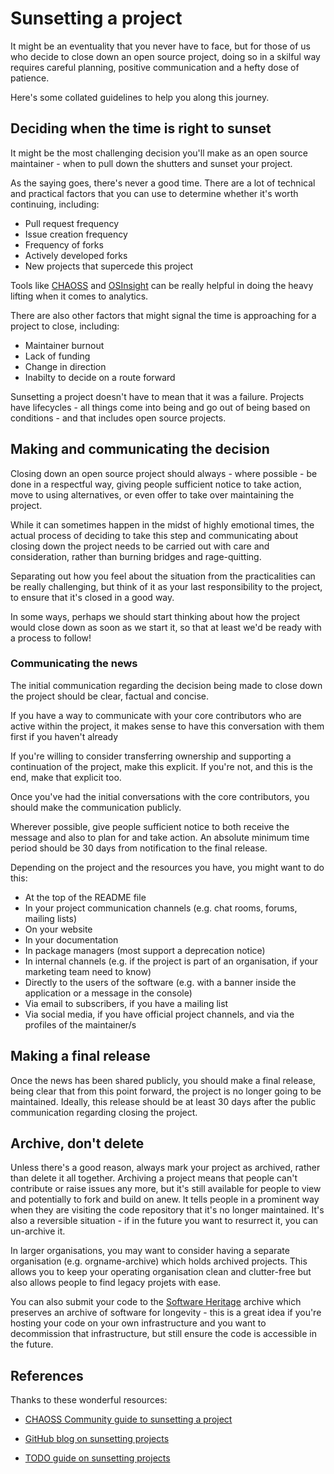 # Sunsetting a project

It might be an eventuality that you never have to face, but for those of us who decide to close down an open source project, doing so in a skilful way requires careful planning, positive communication and a hefty dose of patience.

Here's some collated guidelines to help you along this journey.

## Deciding when the time is right to sunset

It might be the most challenging decision you'll make as an open source maintainer - when to pull down the shutters and sunset your project.

As the saying goes, there's never a good time. There are a lot of technical and practical factors that you can use to determine whether it's worth continuing, including:

- Pull request frequency
- Issue creation frequency
- Frequency of forks
- Actively developed forks
- New projects that supercede this project

Tools like [CHAOSS](https://chaoss.community/) and [OSInsight](https://ossinsight.io) can be really helpful in doing the heavy lifting when it comes to analytics.

There are also other factors that might signal the time is approaching for a project to close, including:

- Maintainer burnout
- Lack of funding
- Change in direction
- Inabilty to decide on a route forward

Sunsetting a project doesn't have to mean that it was a failure. Projects have lifecycles - all things come into being and go out of being based on conditions - and that includes open source projects.

## Making and communicating the decision

Closing down an open source project should always - where possible - be done in a respectful way, giving people sufficient notice to take action, move to using alternatives, or even offer to take over maintaining the project.

While it can sometimes happen in the midst of highly emotional times, the actual process of deciding to take this step and communicating about closing down the project needs to be carried out with care and consideration, rather than burning bridges and rage-quitting. 

Separating out how you feel about the situation from the practicalities can be really challenging, but think of it as your last responsibility to the project, to ensure that it's closed in a good way.

In some ways, perhaps we should start thinking about how the project would close down as soon as we start it, so that at least we'd be ready with a process to follow!

### Communicating the news

The initial communication regarding the decision being made to close down the project should be clear, factual and concise.

If you have a way to communicate with your core contributors who are active within the project, it makes sense to have this conversation with them first if you haven't already 

If you're willing to consider transferring ownership and supporting a continuation of the project, make this explicit. If you're not, and this is the end, make that explicit too.

Once you've had the initial conversations with the core contributors, you should make the communication publicly.

Wherever possible, give people sufficient notice to both receive the message and also to plan for and take action. An absolute minimum time period should be 30 days from notification to the final release.

 Depending on the project and the resources you have, you might want to do this:

- At the top of the README file
- In your project communication channels (e.g. chat rooms, forums, mailing lists)
- On your website
- In your documentation
- In package managers (most support a deprecation notice)
- In internal channels (e.g. if the project is part of an organisation, if your marketing team need to know)
- Directly to the users of the software (e.g. with a banner inside the application or a message in the console)
- Via email to subscribers, if you have a mailing list
- Via social media, if you have official project channels, and via the profiles of the maintainer/s

## Making a final release

Once the news has been shared publicly, you should make a final release, being clear that from this point forward, the project is no longer going to be maintained. Ideally, this release should be at least 30 days after the public communication regarding closing the project.

## Archive, don't delete

Unless there's a good reason, always mark your project as archived, rather than delete it all together. Archiving a project means that people can't contribute or raise issues any more, but it's still available for people to view and potentially to fork and build on anew. It tells people in a prominent way when they are visiting the code repository that it's no longer maintained. It's also a reversible situation - if in the future you want to resurrect it, you can un-archive it.

In larger organisations, you may want to consider having a separate organisation (e.g. orgname-archive) which holds archived projects. This allows you to keep your operating organisation clean and clutter-free but also allows people to find legacy projets with ease.

You can also submit your code to the [Software Heritage](https://www.softwareheritage.org/) archive which preserves an archive of software for longevity - this is a great idea if you're hosting your code on your own infrastructure and you want to decommission that infrastructure, but still ensure the code is accessible in the future.

## References

Thanks to these wonderful resources:

- [CHAOSS Community guide to sunsetting a project](https://chaoss.community/practitioner-guide-sunset)

- [GitHub blog on sunsetting projects](https://github.blog/open-source/maintainers/dos-and-donts-when-sunsetting-open-source-projects/)

- [TODO guide on sunsetting projects](https://todogroup.org/resources/guides/shutting-down-an-open-source-project)